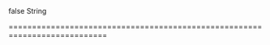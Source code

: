 <!--merge--><!--/merge-->
<!--hidden-->false<!--/hidden-->
<!--type-->String<!--/type-->
===========================================================================
